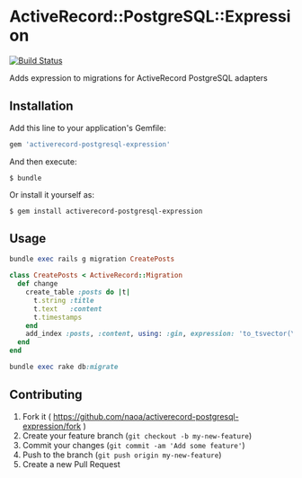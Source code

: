 # ActiveRecord::PostgreSQL::Expression

[![Build Status](https://travis-ci.org/naoa/activerecord-postgresql-expression.png?branch=master)](https://travis-ci.org/naoa/activerecord-postgresql-expression)

Adds expression to migrations for ActiveRecord PostgreSQL adapters

## Installation

Add this line to your application's Gemfile:

```ruby
gem 'activerecord-postgresql-expression'
```

And then execute:

    $ bundle

Or install it yourself as:

    $ gem install activerecord-postgresql-expression

## Usage

```ruby
bundle exec rails g migration CreatePosts
```

```ruby
class CreatePosts < ActiveRecord::Migration
  def change
    create_table :posts do |t|
      t.string :title
      t.text   :content
      t.timestamps
    end
    add_index :posts, :content, using: :gin, expression: 'to_tsvector(\'english\'::regconfig, (content)::text)'
  end
end
```

```ruby
bundle exec rake db:migrate
```

## Contributing

1. Fork it ( https://github.com/naoa/activerecord-postgresql-expression/fork )
2. Create your feature branch (`git checkout -b my-new-feature`)
3. Commit your changes (`git commit -am 'Add some feature'`)
4. Push to the branch (`git push origin my-new-feature`)
5. Create a new Pull Request

